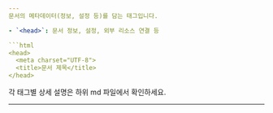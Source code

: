```yaml
---
문서의 메타데이터(정보, 설정 등)를 담는 태그입니다.

- `<head>`: 문서 정보, 설정, 외부 리소스 연결 등

```html
<head>
  <meta charset="UTF-8">
  <title>문서 제목</title>
</head>
```

각 태그별 상세 설명은 하위 md 파일에서 확인하세요.

---
```


